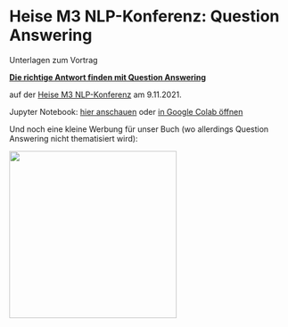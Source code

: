 # Heise M3 NLP-Konferenz: Question Answering

Unterlagen zum Vortrag 

[**Die richtige Antwort finden mit Question Answering**](https://www.m3-konferenz.de/veranstaltung-13501-se-0-die-richtige-antwort-finden-mit-question-answering.html)

auf der [Heise M3 NLP-Konferenz](https://www.m3-konferenz.de/nlp.php#programm) am 9.11.2021.

Jupyter Notebook: [hier anschauen](Question_Answering.ipynb) oder [in Google Colab öffnen](https://colab.research.google.com/github/jsalbr/m3nlp/blob/main/Question_Answering.ipynb)

Und noch eine kleine Werbung für unser Buch (wo allerdings Question Answering nicht thematisiert wird):

<img src="https://learning.oreilly.com/library/cover/9781492074076/250w/" width="300">

